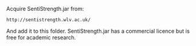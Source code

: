 
Acquire SentiStrength.jar from:

```
http://sentistrength.wlv.ac.uk/
```

And add it to this folder. SentiStrength.jar has a commercial licence but is free for academic research.
